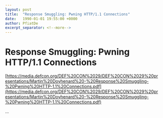 ```yaml
---
layout: post
title:  "Response Smuggling: Pwning HTTP/1.1 Connections"
date:   1990-01-01 19:55:00 +0000
author: PfiatDe
excerpt_separator: <!--more-->
---
```


# Response Smuggling: Pwning HTTP/1.1 Connections

[https://media.defcon.org/DEF%20CON%2029/DEF%20CON%2029%20presentations/Martin%20Doyhenard%20-%20Response%20Smuggling-%20Pwning%20HTTP-1.1%20Connections.pdf](https://media.defcon.org/DEF%20CON%2029/DEF%20CON%2029%20presentations/Martin%20Doyhenard%20-%20Response%20Smuggling-%20Pwning%20HTTP-1.1%20Connections.pdf)

...
<!--more-->
